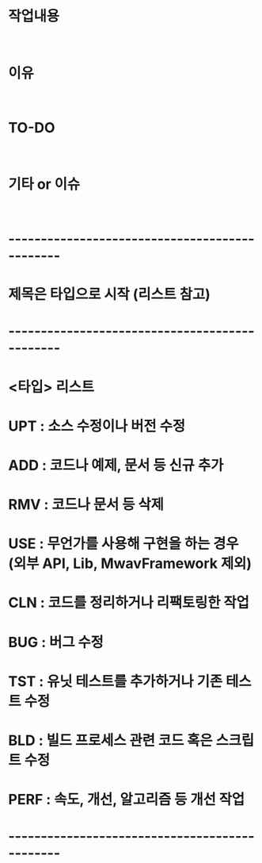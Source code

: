 # 작업내용
<br/>

# 이유
<br/>

# TO-DO
<br/>

# 기타 or 이슈
<br/>


# ----------------------------------------------
# 제목은 타입으로 시작 (리스트 참고)
# ----------------------------------------------
#  <타입> 리스트
# UPT  : 소스 수정이나 버전 수정
# ADD  : 코드나 예제, 문서 등 신규 추가
# RMV  : 코드나 문서 등 삭제
# USE  : 무언가를 사용해 구현을 하는 경우 (외부 API, Lib, MwavFramework 제외)
# CLN  : 코드를 정리하거나 리팩토링한 작업
# BUG  : 버그 수정
# TST  : 유닛 테스트를 추가하거나 기존 테스트 수정
# BLD  : 빌드 프로세스 관련 코드 혹은 스크립트 수정
# PERF : 속도, 개선, 알고리즘 등 개선 작업
# ----------------------------------------------
